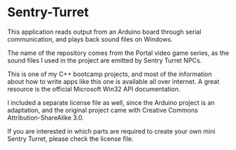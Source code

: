 # Sentry-Turret
This application reads output from an Arduino board through serial communication, and plays back sound files on Windows. 

The name of the repository comes from the Portal video game series, as the sound files I used in the project are emitted by Sentry Turret NPCs. 

This is one of my C++ bootcamp projects, and most of the information about how to write apps like this one is available all over internet. A great resource is the official Microsoft Win32 API documentation. 

I included a separate license file as well, since the Arduino project is an adaptation, and the original project came with Creative Commons Attribution-ShareAlike 3.0.

If you are interested in which parts are required to create your own mini Sentry Turret, please check the license file.
